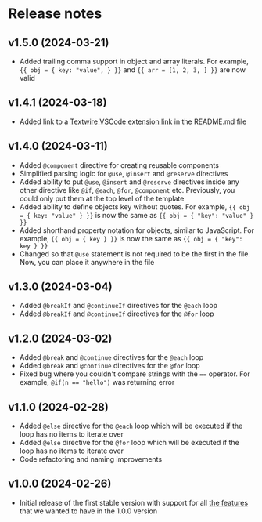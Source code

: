 # Release notes

## v1.5.0 (2024-03-21)

- Added trailing comma support in object and array literals. For example, `{{ obj = { key: "value", } }}` and `{{ arr = [1, 2, 3, ] }}` are now valid

## v1.4.1 (2024-03-18)

- Added link to a [Textwire VSCode extension link](https://marketplace.visualstudio.com/items?itemName=SerhiiCho.textwire) in the README.md file

## v1.4.0 (2024-03-11)

- Added `@component` directive for creating reusable components
- Simplified parsing logic for `@use`, `@insert` and `@reserve` directives
- Added ability to put `@use`, `@insert` and `@reserve` directives inside any other directive like `@if`, `@each`, `@for`, `@component` etc. Previously, you could only put them at the top level of the template
- Added ability to define objects key without quotes. For example, `{{ obj = { key: "value" } }}` is now the same as `{{ obj = { "key": "value" } }}`
- Added shorthand property notation for objects, similar to JavaScript. For example, `{{ obj = { key } }}` is now the same as `{{ obj = { "key": key } }}`
- Changed so that `@use` statement is not required to be the first in the file. Now, you can place it anywhere in the file

## v1.3.0 (2024-03-04)

- Added `@breakIf` and `@continueIf` directives for the `@each` loop
- Added `@breakIf` and `@continueIf` directives for the `@for` loop

## v1.2.0 (2024-03-02)

- Added `@break` and `@continue` directives for the `@each` loop
- Added `@break` and `@continue` directives for the `@for` loop
- Fixed bug where you couldn't compare strings with the `==` operator. For example, `@if(n == "hello")` was returning error

## v1.1.0 (2024-02-28)

- Added `@else` directive for the `@each` loop which will be executed if the loop has no items to iterate over
- Added `@else` directive for the `@for` loop which will be executed if the loop has no items to iterate over
- Code refactoring and naming improvements

## v1.0.0 (2024-02-26)

- Initial release of the first stable version with support for all [the features](https://textwire.github.io/1.x/language-elements/) that we wanted to have in the 1.0.0 version